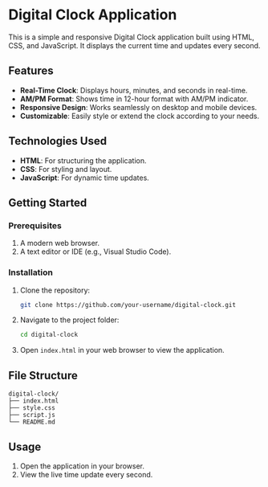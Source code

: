 # Digital Clock Application

This is a simple and responsive Digital Clock application built using HTML, CSS, and JavaScript. It displays the current time and updates every second.

## Features

- **Real-Time Clock**: Displays hours, minutes, and seconds in real-time.
- **AM/PM Format**: Shows time in 12-hour format with AM/PM indicator.
- **Responsive Design**: Works seamlessly on desktop and mobile devices.
- **Customizable**: Easily style or extend the clock according to your needs.

## Technologies Used

- **HTML**: For structuring the application.
- **CSS**: For styling and layout.
- **JavaScript**: For dynamic time updates.

## Getting Started

### Prerequisites

1. A modern web browser.
2. A text editor or IDE (e.g., Visual Studio Code).

### Installation

1. Clone the repository:
   ```bash
   git clone https://github.com/your-username/digital-clock.git
   ```

2. Navigate to the project folder:
   ```bash
   cd digital-clock
   ```

3. Open `index.html` in your web browser to view the application.

## File Structure

```
digital-clock/
├── index.html
├── style.css
├── script.js
└── README.md
```

## Usage

1. Open the application in your browser.
2. View the live time update every second.





